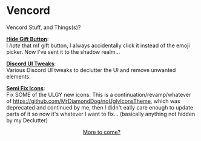 # Vencord

Vencord Stuff, and Things(s)?

<a href=https://github.com/Cats1337/BetterDiscord/blob/main/HideGiftButton.plugin.js>**Hide Gift Button**</a>:
<br>
I *hate* that mf gift button, I always accidentally click it instead of the emoji picker. Now I've sent it to the shadow realm...

<a href=https://github.com/Cats1337/BetterDiscord/blob/main/Declutter.css>**Discord UI Tweaks**</a>:
<br>
Various Discord UI tweaks to declutter the UI and remove unwanted elements.

<a href=https://github.com/Cats1337/BetterDiscord/blob/main/SemiFixIcons.css>**Semi Fix Icons**</a>:
<br>
Fix SOME of the ULGY new icons. 
This is a continuation/revamp/whatever of https://github.com/MrDiamondDog/noUglyIconsTheme, which was deprecated and continued by me, then I didn't eally care enough to update parts of it so now it's whatever I want to fix... (basically anything not hidden by my Declutter)

<p align="center">
<a href="https://github.com/Cats1337">More to come?</a>
</p>
